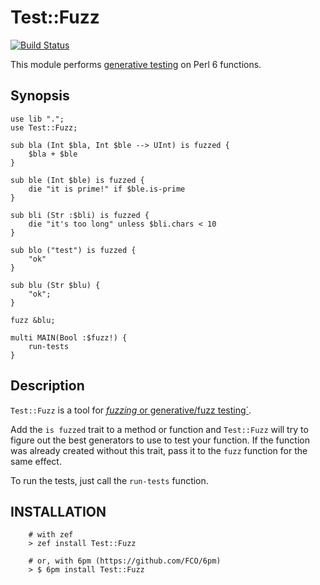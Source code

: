 # Test::Fuzz
[![Build Status](https://travis-ci.org/FCO/Test-Fuzz.svg?branch=master)](https://travis-ci.org/FCO/Test-Fuzz)

This module
performs
[generative testing]([https://perl6advent.wordpress.com/2016/12/22/day-22-generative-testing/) on
Perl 6 functions.

## Synopsis
```perl6
use lib ".";
use Test::Fuzz;

sub bla (Int $bla, Int $ble --> UInt) is fuzzed {
	$bla + $ble
}

sub ble (Int $ble) is fuzzed {
	die "it is prime!" if $ble.is-prime
}

sub bli (Str :$bli) is fuzzed {
	die "it's too long" unless $bli.chars < 10
}

sub blo ("test") is fuzzed {
	"ok"
}

sub blu (Str $blu) {
	"ok";
}

fuzz &blu;

multi MAIN(Bool :$fuzz!) {
	run-tests
}
```

## Description
`Test::Fuzz` is a tool
for
[*fuzzing* or generative/fuzz testing`](https://en.wikipedia.org/wiki/Fuzzing).

Add the `is fuzzed` trait to a method or function and `Test::Fuzz`
will try to figure out the best generators to use to test your
function. If the function was already created without this trait, pass it to the `fuzz` function for the same effect.

To run the tests, just call the `run-tests` function.

## INSTALLATION

```
    # with zef
    > zef install Test::Fuzz

    # or, with 6pm (https://github.com/FCO/6pm)
    > $ 6pm install Test::Fuzz    
```
